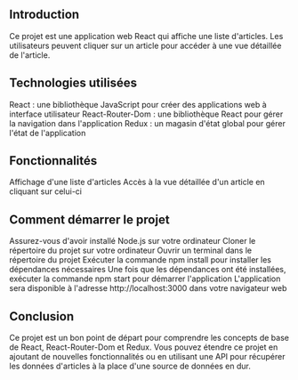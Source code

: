 
## Introduction
Ce projet est une application web React qui affiche une liste d'articles. Les utilisateurs peuvent cliquer sur un article pour accéder à une vue détaillée de l'article.

## Technologies utilisées
React : une bibliothèque JavaScript pour créer des applications web à interface utilisateur
React-Router-Dom : une bibliothèque React pour gérer la navigation dans l'application
Redux : un magasin d'état global pour gérer l'état de l'application
## Fonctionnalités
Affichage d'une liste d'articles
Accès à la vue détaillée d'un article en cliquant sur celui-ci
## Comment démarrer le projet
Assurez-vous d'avoir installé Node.js sur votre ordinateur
Cloner le répertoire du projet sur votre ordinateur
Ouvrir un terminal dans le répertoire du projet
Exécuter la commande npm install pour installer les dépendances nécessaires
Une fois que les dépendances ont été installées, exécuter la commande npm start pour démarrer l'application
L'application sera disponible à l'adresse http://localhost:3000 dans votre navigateur web
## Conclusion
Ce projet est un bon point de départ pour comprendre les concepts de base de React, React-Router-Dom et Redux. Vous pouvez étendre ce projet en ajoutant de nouvelles fonctionnalités ou en utilisant une API pour récupérer les données d'articles à la place d'une source de données en dur.